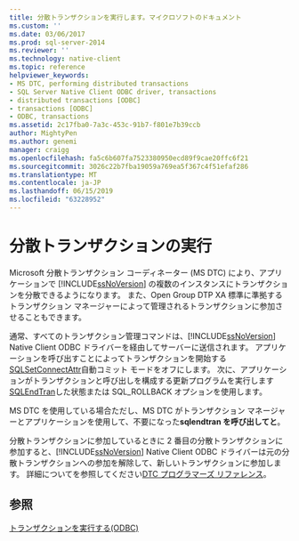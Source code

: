 ```yaml
---
title: 分散トランザクションを実行します。マイクロソフトのドキュメント
ms.custom: ''
ms.date: 03/06/2017
ms.prod: sql-server-2014
ms.reviewer: ''
ms.technology: native-client
ms.topic: reference
helpviewer_keywords:
- MS DTC, performing distributed transactions
- SQL Server Native Client ODBC driver, transactions
- distributed transactions [ODBC]
- transactions [ODBC]
- ODBC, transactions
ms.assetid: 2c17fba0-7a3c-453c-91b7-f801e7b39ccb
author: MightyPen
ms.author: genemi
manager: craigg
ms.openlocfilehash: fa5c6b607fa7523380950ecd89f9cae20ffc6f21
ms.sourcegitcommit: 3026c22b7fba19059a769ea5f367c4f51efaf286
ms.translationtype: MT
ms.contentlocale: ja-JP
ms.lasthandoff: 06/15/2019
ms.locfileid: "63228952"
---
```

# <a name="performing-distributed-transactions"></a>分散トランザクションの実行
  Microsoft 分散トランザクション コーディネーター (MS DTC) により、アプリケーションで [!INCLUDE[ssNoVersion](../../../includes/ssnoversion-md.md)] の複数のインスタンスにトランザクションを分散できるようになります。 また、Open Group DTP XA 標準に準拠するトランザクション マネージャーによって管理されるトランザクションに参加させることもできます。  
  
 通常、すべてのトランザクション管理コマンドは、[!INCLUDE[ssNoVersion](../../../includes/ssnoversion-md.md)] Native Client ODBC ドライバーを経由してサーバーに送信されます。 アプリケーションを呼び出すことによってトランザクションを開始する[SQLSetConnectAttr](../../native-client-odbc-api/sqlsetconnectattr.md)自動コミット モードをオフにします。 次に、アプリケーションがトランザクションと呼び出しを構成する更新プログラムを実行します[SQLEndTran](../../native-client-odbc-api/sqlendtran.md)した状態または SQL_ROLLBACK オプションを使用します。  
  
 MS DTC を使用している場合ただし、MS DTC がトランザクション マネージャーとアプリケーションを使用して、不要になった**sqlendtran を呼び出してと**。  
  
 分散トランザクションに参加しているときに 2 番目の分散トランザクションに参加すると、[!INCLUDE[ssNoVersion](../../../includes/ssnoversion-md.md)] Native Client ODBC ドライバーは元の分散トランザクションへの参加を解除して、新しいトランザクションに参加します。 詳細についてを参照してください[DTC プログラマーズ リファレンス](https://msdn.microsoft.com/library/ms686108\(VS.85\).aspx)。  
  
## <a name="see-also"></a>参照  
 [トランザクションを実行する&#40;ODBC&#41;](../../../database-engine/dev-guide/performing-transactions-odbc.md)  
  
  
